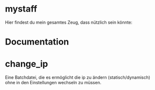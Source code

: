# mystaff
Hier findest du mein gesamtes Zeug, dass nützlich sein könnte:

# Documentation
  # change_ip
  Eine Batchdatei, die es ermöglicht die ip zu ändern (statisch/dynamisch) ohne in den Einstellungen wechseln zu müssen.
